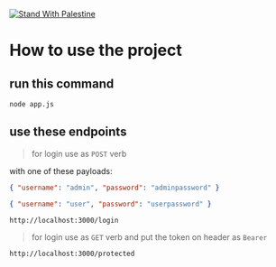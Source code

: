 [![Stand With Palestine](https://raw.githubusercontent.com/TheBSD/StandWithPalestine/main/banner-no-action.svg)](https://TheBSD.github.io/StandWithPalestine/)

# How to use the project

## run this command

```bs
node app.js
```

## use these endpoints

> for login use as `POST` verb

with one of these payloads:

```json
{ "username": "admin", "password": "adminpassword" }
```

```json
{ "username": "user", "password": "userpassword" }
```

```
http://localhost:3000/login
```

> for login use as `GET` verb
> and put the token on header as `Bearer`

```
http://localhost:3000/protected
```
